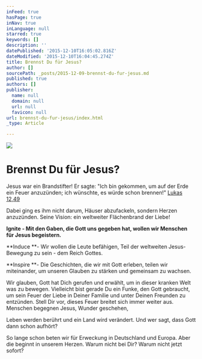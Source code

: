 ```yaml
---
inFeed: true
hasPage: true
inNav: true
inLanguage: null
starred: true
keywords: []
description: ''
datePublished: '2015-12-10T16:05:02.816Z'
dateModified: '2015-12-10T16:04:45.274Z'
title: Brennst Du für Jesus?
author: []
sourcePath: _posts/2015-12-09-brennst-du-fur-jesus.md
published: true
authors: []
publisher:
  name: null
  domain: null
  url: null
  favicon: null
url: brennst-du-fur-jesus/index.html
_type: Article

---
```

![](https://the-grid-user-content.s3-us-west-2.amazonaws.com/2aeaa54c-1cc6-4c6e-b0a6-bcc8f579d489.jpg)

# **Brennst Du für Jesus?**

Jesus war ein Brandstifter! Er sagte: "Ich bin gekommen, um auf der Erde ein Feuer anzuzünden; ich wünschte, es würde schon brennen!" [Lukas 12,49][0]

Dabei ging es ihm nicht darum, Häuser abzufackeln, sondern Herzen anzuzünden. Seine Vision: ein weltweiter Flächenbrand der Liebe!

**Ignite - Mit den Gaben, die Gott uns gegeben hat, wollen wir Menschen für Jesus begeistern.**

**Induce **- Wir wollen die Leute befähigen, Teil der weltweiten Jesus-Bewegung zu sein - dem Reich Gottes.

**Inspire **- Die Geschichten, die wir mit Gott erleben, teilen wir miteinander, um unseren Glauben zu stärken und gemeinsam zu wachsen.

Wir glauben, Gott hat Dich gerufen und erwählt, um in dieser kranken Welt was zu bewegen. Vielleicht bist gerade Du ein Funke, den Gott gebraucht, um sein Feuer der Liebe in Deiner Familie und unter Deinen Freunden zu entzünden. Stell Dir vor, dieses Feuer breitet sich immer weiter aus. Menschen begegnen Jesus, Wunder geschehen, 

Leben werden berührt und ein Land wird verändert. Und wer sagt, dass Gott dann schon aufhört?

So lange schon beten wir für Erweckung in Deutschland und Europa. Aber die beginnt in unserem Herzen. Warum nicht bei Dir? Warum nicht jetzt sofort?

[0]: http://www.bibleserver.com/text/NG%C3%9C/Lukas12,49